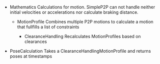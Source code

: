 ﻿- Mathematics
  Calculations for motion. SimpleP2P can not handle neither initial velocities or accelerations nor calculate braking distance.

  - MotionProfile
    Combines multiple P2P motions to calculate a motion that fullfills a list of constraints

    - ClearanceHandling
      Recalculates MotionProfiles based on clearances



- PoseCalculation
    Takes a ClearanceHandlingMotionProfile and returns poses at timestamps  